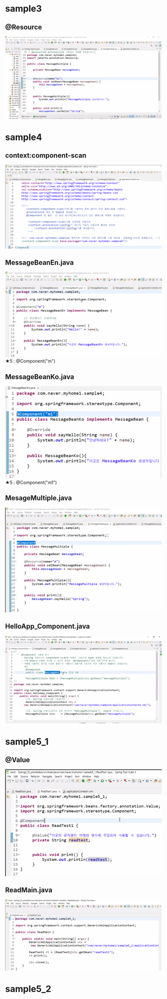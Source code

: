 # sample3
## @Resource
![](../image/Pasted%20image%2020240417090756.png)


# sample4
## context:component-scan
![](../image/Pasted%20image%2020240417091858.png)

## MessageBeanEn.java
![](../image/Pasted%20image%2020240417092415.png)
★5 : @Component("m")

## MessageBeanKo.java
![](../image/Pasted%20image%2020240417092616.png)
★5 : @Component("m1")


## MesageMultiple.java
![](../image/Pasted%20image%2020240417092709.png)


## HelloApp_Component.java
![](../image/Pasted%20image%2020240417092931.png)


# sample5_1
## @Value
![](../image/Pasted%20image%2020240417094232.png)


## ReadMain.java
![](../image/Pasted%20image%2020240417094548.png)


# sample5_2